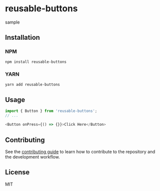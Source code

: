 # reusable-buttons

sample

## Installation

### NPM

```sh
npm install reusable-buttons
```

### YARN

```sh
yarn add reusable-buttons
```

## Usage

```js
import { Button } from 'reusable-buttons';
// ...

<Button onPress={() => {}}>Click Here</Button>
```

## Contributing

See the [contributing guide](CONTRIBUTING.md) to learn how to contribute to the repository and the development workflow.

## License

MIT
